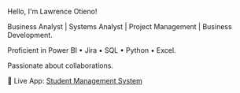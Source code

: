 Hello, I'm Lawrence Otieno!

Business Analyst | Systems Analyst | Project Management | Business Development.

Proficient in Power BI • Jira • SQL • Python • Excel.

Passionate about collaborations. 

🚀 Live App: [Student Management System](https://student-managing-system.streamlit.app/)
